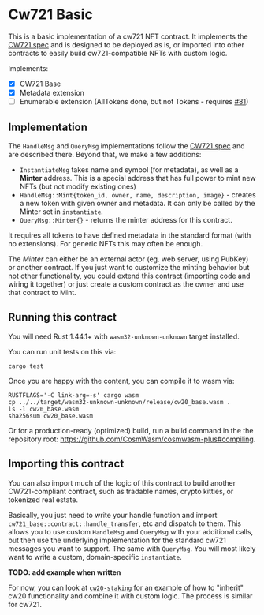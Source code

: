 # Cw721 Basic

This is a basic implementation of a cw721 NFT contract. It implements
the [CW721 spec](../../packages/cw721/README.md) and is designed to
be deployed as is, or imported into other contracts to easily build
cw721-compatible NFTs with custom logic.

Implements:

- [x] CW721 Base
- [x] Metadata extension
- [ ] Enumerable extension (AllTokens done, but not Tokens - requires [#81](https://github.com/CosmWasm/cosmwasm-plus/issues/81))

## Implementation

The `HandleMsg` and `QueryMsg` implementations follow the [CW721 spec](../../packages/cw721/README.md) and are described there.
Beyond that, we make a few additions:

* `InstantiateMsg` takes name and symbol (for metadata), as well as a **Minter** address. This is a special address that has full 
power to mint new NFTs (but not modify existing ones)
* `HandleMsg::Mint{token_id, owner, name, description, image}` - creates a new token with given owner and metadata. It can only be called by
the Minter set in `instantiate`.
* `QueryMsg::Minter{}` - returns the minter address for this contract.

It requires all tokens to have defined metadata in the standard format (with no extensions). For generic NFTs this may
often be enough.

The *Minter* can either be an external actor (eg. web server, using PubKey) or another contract. If you just want to customize
the minting behavior but not other functionality, you could extend this contract (importing code and wiring it together)
or just create a custom contract as the owner and use that contract to Mint.

## Running this contract

You will need Rust 1.44.1+ with `wasm32-unknown-unknown` target installed.

You can run unit tests on this via: 

`cargo test`

Once you are happy with the content, you can compile it to wasm via:

```
RUSTFLAGS='-C link-arg=-s' cargo wasm
cp ../../target/wasm32-unknown-unknown/release/cw20_base.wasm .
ls -l cw20_base.wasm
sha256sum cw20_base.wasm
```

Or for a production-ready (optimized) build, run a build command in the
the repository root: https://github.com/CosmWasm/cosmwasm-plus#compiling.

## Importing this contract

You can also import much of the logic of this contract to build another
CW721-compliant contract, such as tradable names, crypto kitties,
or tokenized real estate.

Basically, you just need to write your handle function and import 
`cw721_base::contract::handle_transfer`, etc and dispatch to them.
This allows you to use custom `HandleMsg` and `QueryMsg` with your additional
calls, but then use the underlying implementation for the standard cw721
messages you want to support. The same with `QueryMsg`. You will most
likely want to write a custom, domain-specific `instantiate`.

**TODO: add example when written**

For now, you can look at [`cw20-staking`](../cw20-staking/README.md)
for an example of how to "inherit" cw20 functionality and combine it with custom logic.
The process is similar for cw721.
